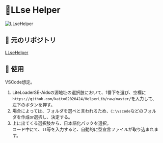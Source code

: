 # 🔨LLse Helper
![LLseHelper](https://socialify.git.ci/kaito02020424/HelperLib/image?forks=1&issues=1&language=1&logo=https%3A%2F%2Favatars.githubusercontent.com%2Fu%2F78095377%3Fs%3D200%26v%3D4&name=1&owner=1&pulls=1&stargazers=1&theme=Light)

## 📄 元のリポジトリ

[LLseHelper](https://github.com/LiteLScript-Dev/HelperLib)

## 🔧 使用
VSCode想定。  
1. LiteLoaderSE-Aidsの源地址の選択肢において、1番下を選び、空欄に`https://github.com/kaito02020424/HelperLib/raw/master/`を入力して、左下のボタンを押す。
2. 場合によっては、フォルダを選べと言われるため、`C:\vscode`などのフォルダを作成or選択し、決定する。  
3. 上に出てくる選択肢から、日本語化パックを選択。  
コード中にて、`ll`等を入力すると、自動的に型宣言ファイルが取り込まれます。
